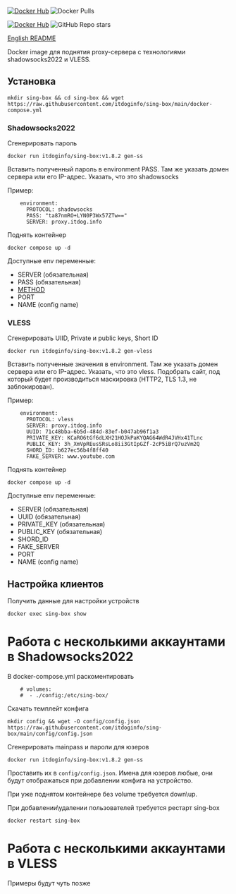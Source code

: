[![Docker Hub](https://img.shields.io/badge/%20-DockerHub-blue?logo=docker)](https://hub.docker.com/r/itdoginfo/sing-box)
![Docker Pulls](https://img.shields.io/docker/pulls/itdoginfo/sing-box)

[![Docker Hub](https://img.shields.io/badge/%20-GitHub-black?logo=github)](https://github.com/itdoginfo/sing-box)
![GitHub Repo stars](https://img.shields.io/github/stars/itdoginfo/sing-box)

[English README](https://github.com/itdoginfo/sing-box/blob/main/README.EN.md)

Docker image для поднятия proxy-сервера c технологиями shadowsocks2022 и VLESS.

## Установка
```
mkdir sing-box && cd sing-box && wget https://raw.githubusercontent.com/itdoginfo/sing-box/main/docker-compose.yml
```

### Shadowsocks2022
Сгенерировать пароль
```
docker run itdoginfo/sing-box:v1.8.2 gen-ss
```

Вставить полученный пароль в environment PASS.
Там же указать домен сервера или его IP-адрес.
Указать, что это shadowsocks

Пример:
```
    environment:
      PROTOCOL: shadowsocks
      PASS: "ta87nmRO+LYN0P3Wx57ZTw=="
      SERVER: proxy.itdog.info
```

Поднять контейнер
```
docker compose up -d
```

Доступные env переменные:
- SERVER (обязательная)
- PASS (обязательная)
- [METHOD](https://sing-box.sagernet.org/configuration/outbound/shadowsocks/#method)
- PORT
- NAME (config name)

### VLESS
Сгенерировать UIID, Private и public keys, Short ID
```
docker run itdoginfo/sing-box:v1.8.2 gen-vless
```

Вставить полученные значения в environment.
Там же указать домен сервера или его IP-адрес.
Указать, что это vless.
Подобрать сайт, под который будет производиться маскировка (HTTP2, TLS 1.3, не заблокирован).

Пример:
```
    environment:
      PROTOCOL: vless
      SERVER: proxy.itdog.info
      UUID: 71c48bba-6b5d-484d-83ef-b047ab96f1a3
      PRIVATE_KEY: KCaRO6tGf6dLXH21HOJkPaKYQAG64WdR4JVHx41TLnc
      PUBLIC_KEY: 3h_XmVpREusSRsLo8ii3GtIpGZf-2cP5iBrQ7uzVm2Q
      SHORD_ID: b627ec56b4f8ff40
      FAKE_SERVER: www.youtube.com
```

Поднять контейнер
```
docker compose up -d
```

Доступные env переменные:
- SERVER (обязательная)
- UUID (обязательная)
- PRIVATE_KEY (обязательная)
- PUBLIC_KEY (обязательная)
- SHORD_ID
- FAKE_SERVER
- PORT
- NAME (config name)

## Настройка клиентов
Получить данные для настройки устройств
```
docker exec sing-box show
```

# Работа с несколькими аккаунтами в Shadowsocks2022
В docker-compose.yml раскоментировать
```
    # volumes:
    #  - ./config:/etc/sing-box/
```

Скачать темплейт конфига
```
mkdir config && wget -O config/config.json https://raw.githubusercontent.com/itdoginfo/sing-box/main/config/config.json
```

Сгенерировать mainpass и пароли для юзеров
```
docker run itdoginfo/sing-box:v1.8.2 gen-ss
```

Проставить их в `config/config.json`. Имена для юзеров любые, они будут отображаться при добавлении конфига на устройство.

При уже поднятом контейнере без volume требуется down\up.

При добавлении\удалении пользователей требуется рестарт sing-box
```
docker restart sing-box
```

# Работа с несколькими аккаунтами в VLESS
Примеры будут чуть позже